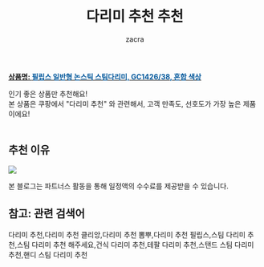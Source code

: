 ﻿---
layout: post
title:  "다리미 추천 추천"
author: zacra
categories: [ 아이템 ]
tags: [다리미 추천,다리미 추천 클리앙,다리미 추천 뽐뿌,다리미 추천 필립스,스팀 다리미 추천,스팀 다리미 추천 해주세요,건식 다리미 추천,테팔 다리미 추천,스탠드 스팀 다리미 추천,핸디 스팀 다리미 추천]
image: https://static.coupangcdn.com/image/retail/images/9646150898568-7df8915f-b960-4b49-b57c-980f32753681.jpg 
description: "쿠팡에서 다리미 추천 관련 상품으로 가장 고객 선호도가 높은 제품 중 하나입니다."
rating: 4.5
---

<a href="https://link.coupang.com/re/AFFSDP?lptag=AF8407795&pageKey=141411638&itemId=411827288&vendorItemId=4010037023&traceid=V0-153-251a9f6a3145cdd3"><b>상품명: <font color='#01579B'>필립스 일반형 논스틱 스팀다리미, GC1426/38, 혼합 색상</font></b></a>

인기 좋은 상품만 추천해요!<br/>
본 상품은 쿠팡에서 "다리미 추천" 와 관련해서, 고객 만족도, 선호도가 가장 높은 제품이에요!<br/><br/>


## 추천 이유 

<a href="https://link.coupang.com/re/AFFSDP?lptag=AF8407795&pageKey=141411638&itemId=411827288&vendorItemId=4010037023&traceid=V0-153-251a9f6a3145cdd3"><img src="https://thumbnail9.coupangcdn.com/thumbnails/remote/q89/image/retail/images/9709674429973-c885dd64-32a6-43ac-af78-a25d2b431b01.jpg"></a> 

본 블로그는 파트너스 활동을 통해 일정액의 수수료를 제공받을 수 있습니다.

## 참고: 관련 검색어    
다리미 추천,다리미 추천 클리앙,다리미 추천 뽐뿌,다리미 추천 필립스,스팀 다리미 추천,스팀 다리미 추천 해주세요,건식 다리미 추천,테팔 다리미 추천,스탠드 스팀 다리미 추천,핸디 스팀 다리미 추천